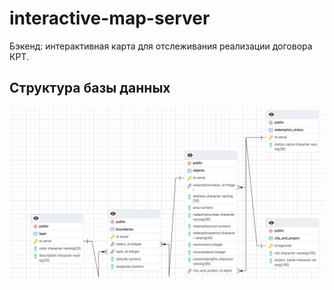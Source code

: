 # interactive-map-server
Бэкенд: интерактивная карта для отслеживания реализации договора КРТ. 


## Структура базы данных 

![Структура базы данных](https://github.com/LomakinVladislav/Interactive-map-server/raw/main/pictures/Database_schema.jpg)